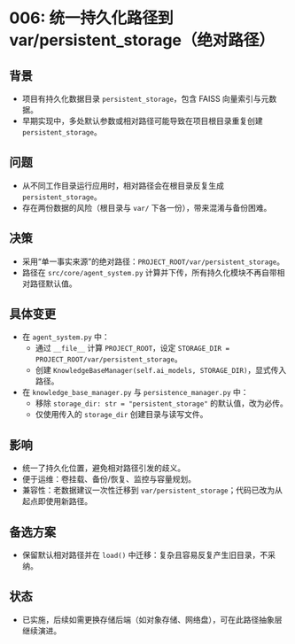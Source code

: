 # 006: 统一持久化路径到 var/persistent_storage（绝对路径）

## 背景
- 项目有持久化数据目录 `persistent_storage`，包含 FAISS 向量索引与元数据。
- 早期实现中，多处默认参数或相对路径可能导致在项目根目录重复创建 `persistent_storage`。

## 问题
- 从不同工作目录运行应用时，相对路径会在根目录反复生成 `persistent_storage`。
- 存在两份数据的风险（根目录与 `var/` 下各一份），带来混淆与备份困难。

## 决策
- 采用“单一事实来源”的绝对路径：`PROJECT_ROOT/var/persistent_storage`。
- 路径在 `src/core/agent_system.py` 计算并下传，所有持久化模块不再自带相对路径默认值。

## 具体变更
- 在 `agent_system.py` 中：
  - 通过 `__file__` 计算 `PROJECT_ROOT`，设定 `STORAGE_DIR = PROJECT_ROOT/var/persistent_storage`。
  - 创建 `KnowledgeBaseManager(self.ai_models, STORAGE_DIR)`，显式传入路径。
- 在 `knowledge_base_manager.py` 与 `persistence_manager.py` 中：
  - 移除 `storage_dir: str = "persistent_storage"` 的默认值，改为必传。
  - 仅使用传入的 `storage_dir` 创建目录与读写文件。

## 影响
- 统一了持久化位置，避免相对路径引发的歧义。
- 便于运维：卷挂载、备份/恢复、监控与容量规划。
- 兼容性：老数据建议一次性迁移到 `var/persistent_storage`；代码已改为从起点即使用新路径。

## 备选方案
- 保留默认相对路径并在 `load()` 中迁移：复杂且容易反复产生旧目录，不采纳。

## 状态
- 已实施，后续如需更换存储后端（如对象存储、网络盘），可在此路径抽象层继续演进。
